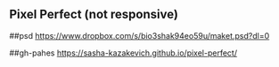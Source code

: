 ## Pixel Perfect (not responsive)

##psd
https://www.dropbox.com/s/bio3shak94eo59u/maket.psd?dl=0

##gh-pahes
https://sasha-kazakevich.github.io/pixel-perfect/
